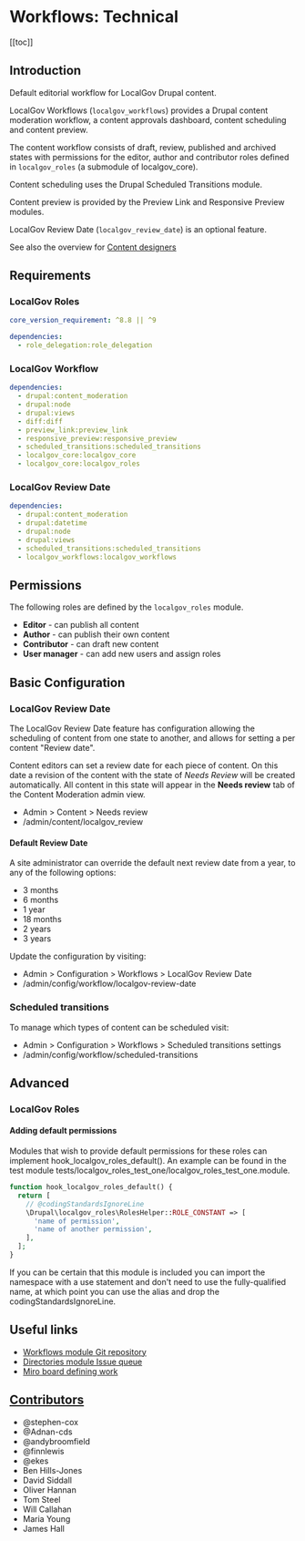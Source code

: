 # Workflows: Technical

[[toc]]

## Introduction

Default editorial workflow for LocalGov Drupal content.

LocalGov Workflows (`localgov_workflows`) provides a Drupal content moderation workflow, a content approvals dashboard, content scheduling and content preview.

The content workflow consists of draft, review, published and archived states with permissions for the editor, author and contributor roles defined in `localgov_roles` (a submodule of localgov_core).

Content scheduling uses the Drupal Scheduled Transitions module.

Content preview is provided by the Preview Link and Responsive Preview modules.

LocalGov Review Date (`localgov_review_date`) is an optional feature.

See also the overview for [Content designers](/content/features/workflow)

## Requirements

### LocalGov Roles

```yml
core_version_requirement: ^8.8 || ^9

dependencies:
  - role_delegation:role_delegation
```

### LocalGov Workflow

```yml
dependencies:
  - drupal:content_moderation
  - drupal:node
  - drupal:views
  - diff:diff
  - preview_link:preview_link
  - responsive_preview:responsive_preview
  - scheduled_transitions:scheduled_transitions
  - localgov_core:localgov_core
  - localgov_core:localgov_roles
```

### LocalGov Review Date

```yml
dependencies:
  - drupal:content_moderation
  - drupal:datetime
  - drupal:node
  - drupal:views
  - scheduled_transitions:scheduled_transitions
  - localgov_workflows:localgov_workflows
```

## Permissions

The following roles are defined by the `localgov_roles` module.

* **Editor** - can publish all content
* **Author** - can publish their own content
* **Contributor** - can draft new content
* **User manager** - can add new users and assign roles

## Basic Configuration

### LocalGov Review Date

The LocalGov Review Date feature has configuration allowing the scheduling of content from one state to another, and allows for setting a per content "Review date".

Content editors can set a review date for each piece of content. On this date a revision of the content with the state of _Needs Review_ will be created automatically. All content in this state will appear in the **Needs review** tab of the Content Moderation admin view.

* Admin > Content > Needs review
* /admin/content/localgov_review

#### Default Review Date

A site administrator can override the default next review date from a year, to any of the following options:

* 3 months
* 6 months
* 1 year
* 18 months
* 2 years
* 3 years

Update the configuration by visiting:

* Admin > Configuration > Workflows > LocalGov Review Date
* /admin/config/workflow/localgov-review-date

### Scheduled transitions

To manage which types of content can be scheduled visit:

* Admin > Configuration > Workflows > Scheduled transitions settings
* /admin/config/workflow/scheduled-transitions

## Advanced

### LocalGov Roles

#### Adding default permissions

Modules that wish to provide default permissions for these roles can implement hook_localgov_roles_default(). An example can be found in the test module tests/localgov_roles_test_one/localgov_roles_test_one.module.

```php
function hook_localgov_roles_default() {
  return [
    // @codingStandardsIgnoreLine
    \Drupal\localgov_roles\RolesHelper::ROLE_CONSTANT => [
      'name of permission',
      'name of another permission',
    ],
  ];
}
```

If you can be certain that this module is included you can import the namespace with a use statement and don't need to use the fully-qualified name, at which point you can use the alias and drop the codingStandardsIgnoreLine.

## Useful links

* [Workflows module Git repository](https://github.com/localgovdrupal/localgov_workflows)
* [Directories module Issue queue](https://github.com/localgovdrupal/localgov_workflows/issues)
* [Miro board defining work](https://miro.com/app/board/o9J_lHm9M2s=/?moveToWidget=3074457360044803901&cot=14)

## [Contributors](https://github.com/localgovdrupal/localgov_workflows/graphs/contributors)

* @stephen-cox
* @Adnan-cds
* @andybroomfield
* @finnlewis
* @ekes
* Ben Hills-Jones
* David Siddall
* Oliver Hannan
* Tom Steel
* Will Callahan
* Maria Young
* James Hall
